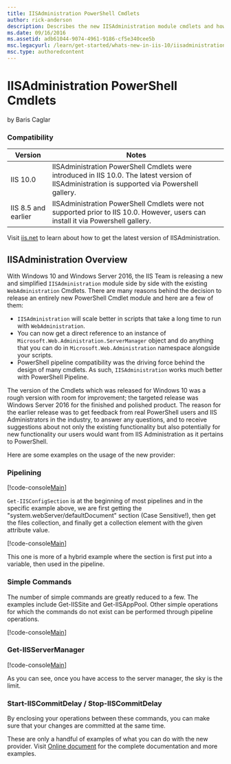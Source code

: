 ```yaml
---
title: IISAdministration PowerShell Cmdlets
author: rick-anderson
description: Describes the new IISAdministration module cmdlets and how they integrate with PowerShell, and provides usage examples.
ms.date: 09/16/2016
ms.assetid: adb61044-9074-4961-9186-cf5e340cee5b
msc.legacyurl: /learn/get-started/whats-new-in-iis-10/iisadministration-powershell-cmdlets
msc.type: authoredcontent
---
```

# IISAdministration PowerShell Cmdlets

by Baris Caglar

### Compatibility

| Version | Notes |
| --- | --- |
| IIS 10.0 | IISAdministration PowerShell Cmdlets were introduced in IIS 10.0. The latest version of IISAdministration is supported via Powershell gallery. |
| IIS 8.5 and earlier | IISAdministration PowerShell Cmdlets were not supported prior to IIS 10.0. However, users can install it via Powershell gallery. |

Visit [iis.net](https://blogs.iis.net/iisteam/introducing-iisadministration-in-the-powershell-gallery "Introducing IISAdministration in the Powershell gallery") to learn about how to get the latest version of IISAdministration.

## IISAdministration Overview

With Windows 10 and Windows Server 2016, the IIS Team is releasing a new and simplified `IISAdministration` module side by side with the existing `WebAdministration` Cmdlets. There are many reasons behind the decision to release an entirely new PowerShell Cmdlet module and here are a few of them:

- `IISAdministration` will scale better in scripts that take a long time to run with `WebAdministration`.
- You can now get a direct reference to an instance of `Microsoft.Web.Administration.ServerManager` object and do anything that you can do in `Microsoft.Web.Administration` namespace alongside your scripts.
- PowerShell pipeline compatibility was the driving force behind the design of many cmdlets. As such, `IISAdministration` works much better with PowerShell Pipeline.

The version of the Cmdlets which was released for Windows 10 was a rough version with room for improvement; the targeted release was Windows Server 2016 for the finished and polished product. The reason for the earlier release was to get feedback from real PowerShell users and IIS Administrators in the industry, to answer any questions, and to receive suggestions about not only the existing functionality but also potentially for new functionality our users would want from IIS Administration as it pertains to PowerShell.

Here are some examples on the usage of the new provider:

### Pipelining

[!code-console[Main](iisadministration-powershell-cmdlets/samples/sample1.cmd)]

`Get-IISConfigSection` is at the beginning of most pipelines and in the specific example above, we are first getting the &quot;system.webServer/defaultDocument&quot; section (Case Sensitive!), then get the files collection, and finally get a collection element with the given attribute value.

[!code-console[Main](iisadministration-powershell-cmdlets/samples/sample2.cmd)]

This one is more of a hybrid example where the section is first put into a variable, then used in the pipeline.

### Simple Commands

The number of simple commands are greatly reduced to a few. The examples include Get-IISSite and Get-IISAppPool. Other simple operations for which the commands do not exist can be performed through pipeline operations.

[!code-console[Main](iisadministration-powershell-cmdlets/samples/sample3.cmd)]

### Get-IISServerManager

[!code-console[Main](iisadministration-powershell-cmdlets/samples/sample4.cmd)]

As you can see, once you have access to the server manager, the sky is the limit.

### Start-IISCommitDelay / Stop-IISCommitDelay

By enclosing your operations between these commands, you can make sure that your changes are committed at the same time.

These are only a handful of examples of what you can do with the new provider. Visit [Online document](https://docs.microsoft.com/powershell/module/iisadministration/ "IISAdministration") for the complete documentation and more examples.
